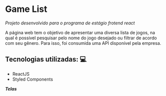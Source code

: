# Game List
*Projeto desenvolvido para o programa de estágio frotend react*

A página web tem o objetivo de apresentar uma diversa lista de jogos, na qual é possível pesquisar pelo nome do jogo desejado ou filtrar de acordo com seu gênero.
Para isso, foi consumida uma API disponível pela empresa.

## Tecnologias utilizadas: 💻
* ReactJS
* Styled Components

**_Telas_**


